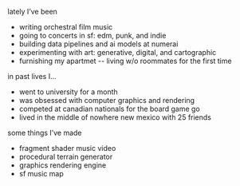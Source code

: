 lately I’ve been
- writing orchestral film music
- going to concerts in sf: edm, punk, and indie
- building data pipelines and ai models at numerai
- experimenting with art: generative, digital, and cartographic
- furnishing my apartmet -- living w/o roommates for the first time

in past lives I...
- went to university for a month
- was obsessed with computer graphics and rendering
- competed at canadian nationals for the board game go
- lived in the middle of nowhere new mexico with 25 friends

some things I’ve made
- fragment shader music video
- procedural terrain generator
- graphics rendering engine
- sf music map